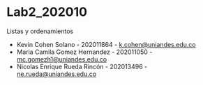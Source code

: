 # Lab2_202010
Listas y ordenamientos

- Kevin Cohen Solano - 202011864 - k.cohen@uniandes.edu.co
- Maria Camila Gomez Hernandez - 202011050 - mc.gomezh1@uniandes.edu.co
- Nicolas Enrique Rueda Rincón - 202013496 - ne.rueda@uniandes.edu.co